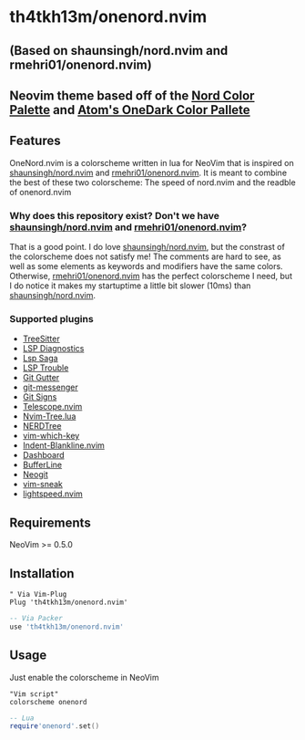# th4tkh13m/onenord.nvim 
## (Based on shaunsingh/nord.nvim and rmehri01/onenord.nvim)

## Neovim theme based off of the [Nord Color Palette](https://www.nordtheme.com/docs/colors-and-palettes) and [Atom's OneDark Color Pallete](https://github.com/atom/atom/tree/master/packages/one-dark-ui)

## Features

OneNord.nvim is a colorscheme written in lua for NeoVim that is inspired on [shaunsingh/nord.nvim](https://github.com/shaunsingh/nord.nvim) and [rmehri01/onenord.nvim](https://github.com/rmehri01/onenord.nvim). It is meant to combine the best of these two colorscheme: The speed of nord.nvim and the readble of onenord.nvim


### Why does this repository exist? Don't we have [shaunsingh/nord.nvim](https://github.com/shaunsingh/nord.nvim) and [rmehri01/onenord.nvim](https://github.com/rmehri01/onenord.nvim)?

That is a good point. I do love [shaunsingh/nord.nvim](https://github.com/shaunsingh/nord.nvim), but the constrast of the colorscheme does not satisfy me! The comments are hard to see, as well as some elements as keywords and modifiers have the same colors. Otherwise, [rmehri01/onenord.nvim](https://github.com/rmehri01/onenord.nvim) has the perfect colorscheme I need, but I do notice it makes my startuptime a little bit slower (10ms) than [shaunsingh/nord.nvim](https://github.com/shaunsingh/nord.nvim).

### Supported plugins

- [TreeSitter](https://github.com/nvim-treesitter/nvim-treesitter)
- [LSP Diagnostics](https://neovim.io/doc/user/lsp.html)
- [Lsp Saga](https://github.com/glepnir/lspsaga.nvim)
- [LSP Trouble](https://github.com/folke/lsp-trouble.nvim)
- [Git Gutter](https://github.com/airblade/vim-gitgutter)
- [git-messenger](https://github.com/rhysd/git-messenger.vim)
- [Git Signs](https://github.com/lewis6991/gitsigns.nvim)
- [Telescope.nvim](https://github.com/nvim-telescope/telescope.nvim)
- [Nvim-Tree.lua](https://github.com/kyazdani42/nvim-tree.lua)
- [NERDTree](https://github.com/preservim/nerdtree)
- [vim-which-key](https://github.com/liuchengxu/vim-which-key)
- [Indent-Blankline.nvim](https://github.com/lukas-reineke/indent-blankline.nvim)
- [Dashboard](https://github.com/glepnir/dashboard-nvim)
- [BufferLine](https://github.com/akinsho/nvim-bufferline.lua)
- [Neogit](https://github.com/TimUntersberger/neogit)
- [vim-sneak](https://github.com/justinmk/vim-sneak)
- [lightspeed.nvim](https://github.com/ggandor/lightspeed.nvim)

## Requirements

NeoVim >= 0.5.0

## Installation

```vim
" Via Vim-Plug
Plug 'th4tkh13m/onenord.nvim'
```

```lua
-- Via Packer
use 'th4tkh13m/onenord.nvim'
```

## Usage

Just enable the colorscheme in NeoVim

```vim
"Vim script"
colorscheme onenord
```

```lua
-- Lua
require'onenord'.set()
```


